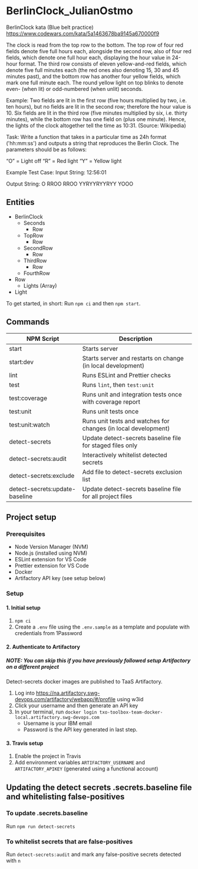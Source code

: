 # BerlinClock_JulianOstmo

BerlinClock kata (Blue belt practice)
https://www.codewars.com/kata/5a1463678ba9145a670000f9

The clock is read from the top row to the bottom. The top row of four red fields denote five full hours each, alongside the second row, also of four red fields, which denote one full hour each, displaying the hour value in 24-hour format. The third row consists of eleven yellow-and-red fields, which denote five full minutes each (the red ones also denoting 15, 30 and 45 minutes past), and the bottom row has another four yellow fields, which mark one full minute each. The round yellow light on top blinks to denote even- (when lit) or odd-numbered (when unlit) seconds.

Example: Two fields are lit in the first row (five hours multiplied by two, i.e. ten hours), but no fields are lit in the second row; therefore the hour value is 10.
Six fields are lit in the third row (five minutes multiplied by six, i.e. thirty minutes), while the bottom row has one field on (plus one minute). Hence, the lights of the clock altogether tell the time as 10:31. (Source: Wikipedia)

Task: Write a function that takes in a particular time as 24h format ('hh:mm:ss') and outputs a string that reproduces the Berlin Clock. The parameters should be as follows:

“O” = Light off
“R” = Red light
“Y” = Yellow light

Example Test Case:
Input String:
12:56:01

Output String:
O
RROO
RROO
YYRYYRYYRYY
YOOO

## Entities

- BerlinClock
  - Seconds
    - Row
  - TopRow
    - Row
  - SecondRow
    - Row
  - ThirdRow
    - Row
  - FourthRow
- Row
  - Lights (Array<Light>)
- Light

To get started, in short:
Run `npm ci` and then `npm start`.

## Commands

| NPM Script                     | Description                                                    |
| ------------------------------ | -------------------------------------------------------------- |
| start                          | Starts server                                                  |
| start:dev                      | Starts server and restarts on change (in local development)    |
| lint                           | Runs ESLint and Prettier checks                                |
| test                           | Runs `lint`, then `test:unit`                                  |
| test:coverage                  | Runs unit and integration tests once with coverage report      |
| test:unit                      | Runs unit tests once                                           |
| test:unit:watch                | Runs unit tests and watches for changes (in local development) |
| detect-secrets                 | Update detect-secrets baseline file for staged files only      |
| detect-secrets:audit           | Interactively whitelist detected secrets                       |
| detect-secrets:exclude         | Add file to detect-secrets exclusion list                      |
| detect-secrets:update-baseline | Update detect-secrets baseline file for all project files      |

## Project setup

### Prerequisites

- Node Version Manager (NVM)
- Node.js (installed using NVM)
- ESLint extension for VS Code
- Prettier extension for VS Code
- Docker
- Artifactory API key (see setup below)

### Setup

#### 1. Initial setup

1. `npm ci`
2. Create a `.env` file using the `.env.sample` as a template and populate with credentials from 1Password

#### 2. Authenticate to Artifactory

##### _NOTE: You can skip this if you have previously followed setup Artifactory on a different project_

Detect-secrets docker images are published to TaaS Artifactory.

1. Log into https://na.artifactory.swg-devops.com/artifactory/webapp/#/profile using w3id
2. Click your username and then generate an API key
3. In your terminal, run `docker login txo-toolbox-team-docker-local.artifactory.swg-devops.com`
   - Username is your IBM email
   - Password is the API key generated in last step.

#### 3. Travis setup

1. Enable the project in Travis
2. Add environment variables `ARTIFACTORY_USERNAME` and `ARTIFACTORY_APIKEY` (generated using a functional account)

## Updating the detect secrets .secrets.baseline file and whitelisting false-positives

### To update .secrets.baseline

Run `npm run detect-secrets`

### To whitelist secrets that are false-positives

Run `detect-secrets:audit` and mark any false-positive secrets detected with `n`
